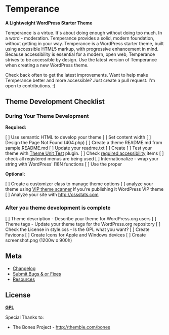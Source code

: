# Temperance

__A Lightweight WordPress Starter Theme__

Temperance is a virtue. It's about doing enough without doing too much. In a
word - moderation. Temperance provides a solid, modern foundation, without
getting in your way. Temperance is a WordPress starter theme, built using
accessible HTML5 markup, with progressive enhancement in mind. Because
accessibility is essential for a modern, open web, Temperance strives to be
accessible by design. Use the latest version of Temperance when creating a new
WordPress theme.


Check back often to get the latest improvements. Want to help make Temperance
better and more accessible? Just create a pull request. I'm open to
contributions. :)


## Theme Development Checklist

### During Your Theme Development

**Required:**

[ ] Use semantic HTML to develop your theme
[ ] Set content width
[ ] Design the Page Not Found (404.php)
[ ] Create a theme README.md from sample.README.md
[ ] Update your readme.txt
[ ] Create
[ ] Test your theme with [Theme Unit Test](https://codex.wordpress.org/Theme_Unit_Test) plugin.
[ ] Check [required accessibility](https://make.wordpress.org/themes/handbook/review/accessibility/required/) items
[ ] check all registered menus are being used
[ ] Internationalize - wrap your string with WordPress' I18N functions
[ ] Use the proper


**Optional:**

[ ] Create a customizer class to manage theme options
[ ] analyze your theme using [VIP theme scanner](https://github.com/Automattic/vip-scanner) If you're publishing it WordPress VIP theme
[ ] Analyze your site with http://cssstats.com



### After you theme development is complete

[ ] Theme description - Describe your theme for WordPress.org users
[ ] Theme tags - Update your theme tags for the WordPress.org repository
[ ] Check the License in style.css - Is the GPL what you want?
[ ] Create Favicons
[ ] Create Icons for Apple and Windows devices
[ ] Create screenshot.png (1200w x 900h)




## Meta
* [Changelog](../../blob/master/CHANGELOG.md)
* [Submit Bugs & or Fixes](https://github.com/andrewwoods/temperance/issues)
* [Resources](resources.md)

## License
__[GPL](http://opensource.org/licenses/GPL-3.0)__


Special Thanks to:
* The Bones Project - http://themble.com/bones


